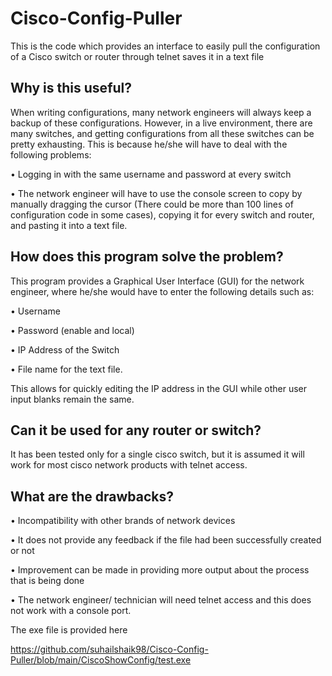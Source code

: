 # Cisco-Config-Puller
This is the code which provides an interface to easily pull the configuration of a Cisco switch or router through telnet saves it in a text file

## Why is this useful?
When writing configurations, many network engineers will always keep a backup of these configurations. However, in a live environment, there are many switches, and getting configurations from all these switches can be pretty exhausting. This is because he/she will have to deal with the following problems:

•	Logging in with the same username and password at every switch

•	The network engineer will have to use the console screen to copy by manually dragging the cursor (There could be more than 100 lines of configuration code in some cases), copying it for every switch and router, and pasting it into a text file.

## How does this program solve the problem?
This program provides a Graphical User Interface (GUI) for the network engineer, where he/she would have to enter the following details such as:

•	Username

•	Password (enable and local)

•	IP Address of the Switch

•	File name for the text file.

This allows for quickly editing the IP address in the GUI while other user input blanks remain the same.

## Can it be used for any router or switch?
It has been tested only for a single cisco switch, but it is assumed it will work for most cisco network products with telnet access.

## What are the drawbacks?
•	Incompatibility with other brands of network devices

•	It does not provide any feedback if the file had been successfully created or not

•	Improvement can be made in providing more output about the process that is being done

•	The network engineer/ technician will need telnet access and this does not work with a console port.

The exe file is provided here 

https://github.com/suhailshaik98/Cisco-Config-Puller/blob/main/CiscoShowConfig/test.exe
